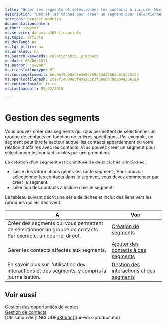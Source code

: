 ```yaml
---
title: "Gérer les segments et sélectionner les contacts à inclure| Microsoft Docs"
description: "Décrit les tâches pour créer un segment pour sélectionner un groupe de contacts en fonction de critères spécifiques, par exemple, les contacts dans un secteur que vous souhaitez cibler."
services: project-madeira
documentationcenter: 
author: jswymer
ms.service: dynamics365-financials
ms.topic: article
ms.devlang: na
ms.tgt_pltfrm: na
ms.workload: na
ms.search.keywords: relationship, prospect
ms.date: 06/06/2017
ms.author: jswymer
ms.translationtype: HT
ms.sourcegitcommit: bec0619be0a65e3625759e13d2866ac615d7513c
ms.openlocfilehash: 2c17f14809ecfe9a335c3f8e6bb7ddeb4e26e1e9
ms.contentlocale: fr-ca
ms.lasthandoff: 03/22/2018

---
```

# <a name="managing-segments"></a>Gestion des segments
Vous pouvez créer des segments qui vous permettent de sélectionner un groupe de contacts en fonction de critères spécifiques. Par exemple, un segment peut être le secteur auquel les contacts appartiennent ou votre relation d'affaires avec les contacts. Vous pouvez créer un segment pour sélectionner les contacts ciblés par une promotion.

La création d'un segment est constituée de deux tâches principales :

* saisie des informations générales sur le segment ; Pour pouvoir sélectionner les contacts dans le segment, vous devez commencer par créer le segment.
* sélection des contacts à inclure dans le segment.

Le tableau suivant décrit une série de tâches et inclut des liens vers les rubriques qui les décrivent. 

| À | Voir |
| --- | --- |
| Créer des segments qui vous permettent de sélectionner un groupe de contacts. Par exemple, un courriel direct. |[Création de segments](marketing-how-create-segment.md) |
| Gérer les contacts affectés aux segments. |[Ajouter des contacts à des segments](marketing-add-contact-segment.md) |
| En savoir plus sur l'utilisation des interactions et des segments, y compris la journalisation. |[Gestion des interactions et des segments](marketing-interaction-segments.md) |

## <a name="see-also"></a>Voir aussi
[Gestion des opportunités de ventes](marketing-manage-sales-opportunities.md)  
[Gestion de contacts](marketing-contacts.md)  
[Utilisation de [!INCLUDE[d365fin](includes/d365fin_md.md)]](ui-work-product.md)

